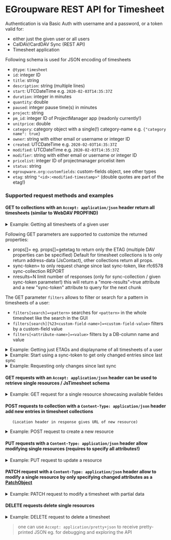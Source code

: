 # EGroupware REST API for Timesheet

Authentication is via Basic Auth with username and a password, or a token valid for:
- either just the given user or all users
- CalDAV/CardDAV Sync (REST API)
- Timesheet application

Following schema is used for JSON encoding of timesheets
* `@type`: `timesheet`
* `id`: integer ID
* `title`: string
* `description`: string (multiple lines)
* `start`: UTCDateTime e.g. `2020-02-03T14:35:37Z`
* `duration`: integer in minutes
* `quantity`: double
* `paused`: integer pause time(s) in minutes
* `project`: string
* `pm_id`: integer ID of ProjectManager app (readonly currently!)
* `unitprice`: double
* `category`: category object with a single(!) category-name e.g. `{"category name": true}`
* `owner`: string with either email or username or integer ID
* `created`: UTCDateTime e.g. `2020-02-03T14:35:37Z`
* `modified`: UTCDateTime e.g. `2020-02-03T14:35:37Z`
* `modifier`: string with either email or username or integer ID
* `pricelist`: integer ID of projectmanager pricelist item
* `status`: string
* `egroupware.org:customfields`: custom-fields object, see other types
* `etag`: string `"<id>:<modified-timestamp>"` (double quotes are part of the etag!)

### Supported request methods and examples

#### **GET** to collections with an `Accept: application/json` header return all timesheets (similar to WebDAV PROPFIND)
<details>
  <summary>Example: Getting all timesheets of a given user</summary>
  
```
curl https://example.org/egroupware/groupdav.php/<username>/timesheet/ -H "Accept: application/pretty+json" --user <username>
{
  "responses": {
    "/<username>/timesheet/1": {
        "@type": "timesheet",
        "id": 1,
        "title": "Test",
        "start": "2005-12-16T23:00:00Z",
        "duration": 150,
        "quantity": 2.5,
        "unitprice": 50,
        "category": { "other": true },
        "owner": "ralf@example.org",
        "created": "2005-12-16T23:00:00Z",
        "modified": "2011-06-08T10:51:20Z",
        "modifier": "ralf@example.org",
        "status": "genehmigt",
        "etag": "1:1307537480"
    },
    "/<username>/timesheet/140": {
        "@type": "timesheet",
        "id": 140,
        "title": "Test Ralf aus PM",
        "start": "2016-08-22T12:12:00Z",
        "duration": 60,
        "quantity": 1,
        "owner": "ralf@example.org",
        "created": "2016-08-22T12:12:00Z",
        "modified": "2016-08-22T13:13:22Z",
        "modifier": "ralf@example.org",
        "egroupware.org:customfields": {
            "auswahl": {
                "value": [
                    "3"
                ],
                "type": "select",
                "label": "Auswählen",
                "values": {
                    "3": "Three",
                    "2": "Two",
                    "1": "One"
                }
            }
        },
        "etag": "140:1471878802"
    },
...
}
```
</details>
       
  Following GET parameters are supported to customize the returned properties:
  - props[]=<DAV-prop-name> eg. props[]=getetag to return only the ETAG (multiple DAV properties can be specified)
    Default for timesheet collections is to only return address-data (JsContact), other collections return all props.
  - sync-token=<token> to only request change since last sync-token, like rfc6578 sync-collection REPORT
  - nresults=N limit number of responses (only for sync-collection / given sync-token parameter!)
    this will return a "more-results"=true attribute and a new "sync-token" attribute to query for the next chunk

  The GET parameter `filters` allows to filter or search for a pattern in timesheets of a user:
  - `filters[search]=<pattern>` searches for `<pattern>` in the whole timesheet like the search in the GUI
  - `filters[search][%23<custom-field-name>]=<custom-field-value>` filters by a custom-field value
  - `filters[<attribute-name>]=<value>` filters by a DB-column name and value
 
<details>
   <summary>Example: Getting just ETAGs and displayname of all timesheets of a user</summary>
   
```
curl -i 'https://example.org/egroupware/groupdav.php/<username>/timesheet/?props[]=getetag&props[]=displayname' -H "Accept: application/pretty+json" --user <username>

{
  "responses": {
    "/ralf/timesheet/1": {"displayname":"Test","getetag":"\"1:1307537480\""},
    "/ralf/timesheet/140": {"displayname":"Test Ralf aus PM","getetag":"\"140:1471878802\""},
  }
}
```
</details>

<details>
   <summary>Example: Start using a sync-token to get only changed entries since last sync</summary>
   
#### Initial request with empty sync-token and only requesting 10 entries per chunk:
```
curl 'https://example.org/egroupware/groupdav.php/timesheet/?sync-token=&nresults=10&props[]=displayname' -H "Accept: application/pretty+json" --user <username>
{
  "responses": {
    "/timesheet/2050": "Frau Margot Test-Notifikation",
    "/timesheet/2384": "Test Tester",
    "/timesheet/5462": "Margot Testgedöns",
    "/timesheet/2380": "Frau Test Defaulterin",
    "/timesheet/5474": "Noch ein Neuer",
    "/timesheet/5575": "Mr New Name",
    "/timesheet/5461": "Herr Hugo Kurt Müller Senior",
    "/timesheet/5601": "Steve Jobs",
    "/timesheet/5603": "Ralf Becker",
    "/timesheet/1838": "Test Tester"
  },
  "more-results": true,
  "sync-token": "https://example.org/egroupware/groupdav.php/timesheet/1400867824"
}
```
#### Requesting next chunk:
```
curl 'https://example.org/egroupware/groupdav.php/timesheet/?sync-token=https://example.org/egroupware/groupdav.php/timesheet/1400867824&nresults=10&props[]=displayname' -H "Accept: application/pretty+json" --user <username>
{
  "responses": {
    "/timesheet/1833": "Default Tester",
    "/timesheet/5597": "Neuer Testschnuffi",
    "/timesheet/5593": "Muster Max",
    "/timesheet/5628": "2. Test Contact",
    "/timesheet/5629": "Testen Tester",
    "/timesheet/5630": "Testen Tester",
    "/timesheet/5633": "Testen Tester",
    "/timesheet/5635": "Test4 Tester",
    "/timesheet/5638": "Test Kontakt",
    "/timesheet/5636": "Test Default"
  },
  "more-results": true,
  "sync-token": "https://example.org/egroupware/groupdav.php/timesheet/1427103057"
}
```
</details>

<details>
   <summary>Example: Requesting only changes since last sync</summary>
   
#### `sync-token` from last sync need to be specified (note the null for a deleted resource!)
```
curl 'https://example.org/egroupware/groupdav.php/timesheet/?sync-token=https://example.org/egroupware/groupdav.php/timesheet/1400867824' -H "Accept: application/pretty+json" --user <username>
{
  "responses": {
    "/timesheet/5597": null,
    "/timesheet/5593": {
      TODO
....
    }
  },
  "sync-token": "https://example.org/egroupware/groupdav.php/timesheet/1427103057"
}
```
</details>

#### **GET**  requests with an `Accept: application/json` header can be used to retrieve single resources / JsTimesheet schema
<details>
   <summary>Example: GET request for a single resource showcasing available fieldes</summary>
   
```
curl 'https://example.org/egroupware/groupdav.php/timesheet/140' -H "Accept: application/pretty+json" --user <username>
{
    "@type": "timesheet",
    "id": 140,
    "title": "Test Ralf aus PM",
    "start": "2016-08-22T12:12:00Z",
    "duration": 60,
    "quantity": 1,
    "project": "2024-0001: Test Project",
    "pm_id": 123,
    "unitprice": 100.0,
    "pricelist": 123,
    "owner": "ralf@example.org",
    "created": "2016-08-22T12:12:00Z",
    "modified": "2016-08-22T13:13:22Z",
    "modifier": "ralf@example.org",
    "egroupware.org:customfields": {
        "auswahl": {
            "value": [
                "3"
            ],
            "type": "select",
            "label": "Auswählen",
            "values": {
                "3": "Three",
                "2": "Two",
                "1": "One"
            }
        }
    },
    "etag": "140:1471878802"
}
```
</details>

#### **POST** requests to collection with a `Content-Type: application/json` header add new entries in timesheet collections
       (Location header in response gives URL of new resource)
<details>
   <summary>Example: POST request to create a new resource</summary>
   
```
cat <<EOF | curl -i -X POST 'https://example.org/egroupware/groupdav.php/<username>/timesheet/' -d @- -H "Content-Type: application/json" -H 'Accept: application/pretty+json' -H 'Prefer: return=representation' --user <username>
{
    "@type": "timesheet",
    "title": "5. Test Ralf",
    "start": "2024-02-06T10:00:00Z",
    "duration": 60
}
EOF

HTTP/1.1 201 Created
Content-Type: application/json
Location: /egroupware/groupdav.php/ralf/timesheet/204
ETag: "204:1707233040"

{
    "@type": "timesheet",
    "id": 204,
    "title": "5. Test Ralf",
    "start": "2024-02-06T10:00:00Z",
    "duration": 60,
    "quantity": 1,
    "owner": "ralf@example.org",
    "created": "2024-02-06T14:24:05Z",
    "modified": "2024-02-06T14:24:00Z",
    "modifier": "ralf@example.org",
    "etag": "204:1707233040"
}
```
</details>

#### **PUT**  requests with  a `Content-Type: application/json` header allow modifying single resources (requires to specify all attributes!)

<details>
   <summary>Example: PUT request to update a resource</summary>

```
cat <<EOF | curl -i -X PUT 'https://example.org/egroupware/groupdav.php/<username>/timesheet/1234' -d @- -H "Content-Type: application/json" --user <username>
{
    "@type": "timesheet",
    "title": "6. Test Ralf",
    "start": "2024-02-06T10:00:00Z",
    "duration": 60,
    "quantity": 1,
    "owner": "ralf@example.org",
    "created": "2024-02-06T14:24:05Z",
    "modified": "2024-02-06T14:24:00Z",
    "modifier": "ralf@example.org",
}
EOF

HTTP/1.1 204 No Content
```

</details>


#### **PATCH** request with a `Content-Type: application/json` header allow to modify a single resource by only specifying changed attributes as a [PatchObject](https://www.rfc-editor.org/rfc/rfc8984.html#type-PatchObject)

<details>
   <summary>Example: PATCH request to modify a timesheet with partial data</summary>

```
cat <<EOF | curl -i -X PATCH 'https://example.org/egroupware/groupdav.php/<username>/timesheet/1234' -d @- -H "Content-Type: application/json" --user <username>
{
  "status": "invoiced"
}
EOF

HTTP/1.1 204 No content
```
</details>

#### **DELETE** requests delete single resources

<details>
   <summary>Example: DELETE request to delete a timesheet</summary>

```
curl -i -X DELETE 'https://example.org/egroupware/groupdav.php/<username>/timesheet/1234' -H "Accept: application/json" --user <username>

HTTP/1.1 204 No content
```
</details>

> one can use `Accept: application/pretty+json` to receive pretty-printed JSON eg. for debugging and exploring the API